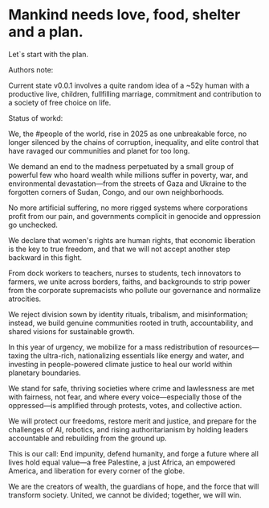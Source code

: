 # Mankind needs love, food, shelter and a plan. 
Let`s start with the plan.

Authors note: 

Current state v0.0.1 involves a quite random idea of a ~52y human with a productive live, children, fullfilling marriage, commitment and contribution to a society of free choice on life.

Status of workd:

We, the #people of the world, rise in 2025 as one unbreakable force, no longer silenced by the chains of corruption, inequality, and elite control that have ravaged our communities and planet for too long. 

 We demand an end to the madness perpetuated by a small group of powerful few who hoard wealth while millions suffer in poverty, war, and environmental devastation—from the streets of Gaza and Ukraine to the forgotten corners of Sudan, Congo, and our own neighborhoods. 

 No more artificial suffering, no more rigged systems where corporations profit from our pain, and governments complicit in genocide and oppression go unchecked. 

We declare that women's rights are human rights, that economic liberation is the key to true freedom, and that we will not accept another step backward in this fight. 

 From dock workers to teachers, nurses to students, tech innovators to farmers, we unite across borders, faiths, and backgrounds to strip power from the corporate supremacists who pollute our governance and normalize atrocities. 

 We reject division sown by identity rituals, tribalism, and misinformation; instead, we build genuine communities rooted in truth, accountability, and shared visions for sustainable growth. 

In this year of urgency, we mobilize for a mass redistribution of resources—taxing the ultra-rich, nationalizing essentials like energy and water, and investing in people-powered climate justice to heal our world within planetary boundaries. 

 We stand for safe, thriving societies where crime and lawlessness are met with fairness, not fear, and where every voice—especially those of the oppressed—is amplified through protests, votes, and collective action. 

 We will protect our freedoms, restore merit and justice, and prepare for the challenges of AI, robotics, and rising authoritarianism by holding leaders accountable and rebuilding from the ground up. 

This is our call: End impunity, defend humanity, and forge a future where all lives hold equal value—a free Palestine, a just Africa, an empowered America, and liberation for every corner of the globe. 

 We are the creators of wealth, the guardians of hope, and the force that will transform society. United, we cannot be divided; together, we will win.
